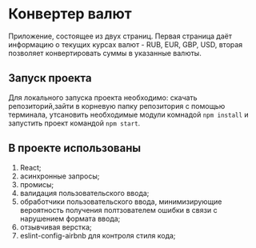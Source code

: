 # Конвертер валют

Приложение, состоящее из двух страниц. Первая страница даёт информацию о текущих курсах валют - RUB, EUR, GBP, USD, вторая позволяет конвертировать суммы в указанные валюты.

## Запуск проекта

Для локального запуска проекта необходимо: скачать репозиторий,зайти в корневую папку репозитория с помощью терминала, утсановить необходимые модули комнадой `npm install` и запустить проект командой `npm start`. 

## В проекте использованы

1. React;
2. асинхронные запросы;
3. промисы;
4. валидация пользовательского ввода;
5. обработчики пользовательского ввода, минимизирующие вероятность получения полтзователем ошибки в связи с нарушением формата ввода;
6. отзывчивая верстка;
7. eslint-config-airbnb для контроля стиля кода; 

